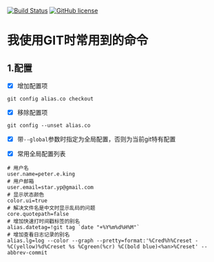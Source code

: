 [![Build Status](https://travis-ci.org/peter1king/hello-world.svg?branch=master)](https://travis-ci.org/peter1king/hello-world)
[![GitHub license](https://img.shields.io/github/license/mashape/apistatus.svg)](https://github.com/peter1king/hello-world/blob/master/LICENSE)
# 我使用GIT时常用到的命令
## 1.配置
- [x] 增加配置项
``` git
git config alias.co checkout
```
- [x] 移除配置项
```git
git config --unset alias.co
```
- [x] 带```--global```参数时指定为全局配置，否则为当前git特有配置

- [x] 常用全局配置列表
```
# 用户名
user.name=peter.e.king
# 用户邮箱
user.email=star.yp@gmail.com
# 显示状态颜色
color.ui=true
# 解决文件名是中文时显示乱码的问题
core.quotepath=false
# 增加快速打时间戳标签的别名
alias.datetag=!git tag `date "+%Y%m%d%H%M"`
# 增加查看日志记录的别名
alias.lg=log --color --graph --pretty=format:'%Cred%h%Creset -%C(yellow)%d%Creset %s %Cgreen(%cr) %C(bold blue)<%an>%Creset' --abbrev-commit
```
